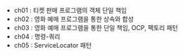  - ch01 : 티켓 판매 프로그램의 객체 단일 책임 
 - ch02 : 영화 예매 프로그램을 통한 상속와 합성
 - ch03 : 영화 예매 프로그램을 통한 단일 책임, OCP, 팩토리 패턴
 - ch04 : 명령-쿼리
 - ch05 : ServiceLocator 패턴 